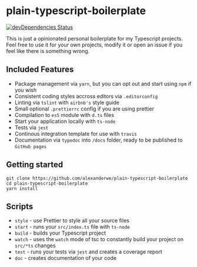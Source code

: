 # plain-typescript-boilerplate

[![devDependencies Status](https://david-dm.org/alexanderwe/plain-typescript-boilerplate/dev-status.svg)](https://david-dm.org/alexanderwe/plain-typescript-boilerplate?type=dev)


This is just a opinionated personal boilerplate for my Typescript projects. Feel free to use it for your own projects, modify it or open an issue if you feel like there is something wrong.


## Included Features

* Package management via `yarn`, but you can opt out and start using `npm` if you wish
* Consistent coding styles accross editors via `.editorconfig`
* Linting via `tslint` with `airbnb's` style guide
* Small optional `.prettierrc` config if you are using prettier
* Compilation to `es5` module with `d.ts` files
* Start your application locally with `ts-node`
* Tests via `jest`
* Continous integration template for use with `travis`
* Documentation via `typedoc` into `/docs` folder, ready to be published to `GitHub pages`

## Getting started 

```
git clone https://github.com/alexanderwe/plain-typescript-boilerplate
cd plain-typescript-boilerplate
yarn install
```

## Scripts

* `style` - use Prettier to style all your source files
* `start` - runs your `src/index.ts` file with `ts-node`
* `build` - builds your Typescript project
* `watch` - uses the `watch` mode of tsc to constantly build your project on `src/*ts` changes
* `test` - runs your tests via `jest` and creates a coverage report 
* `doc` - creates documentation of your code